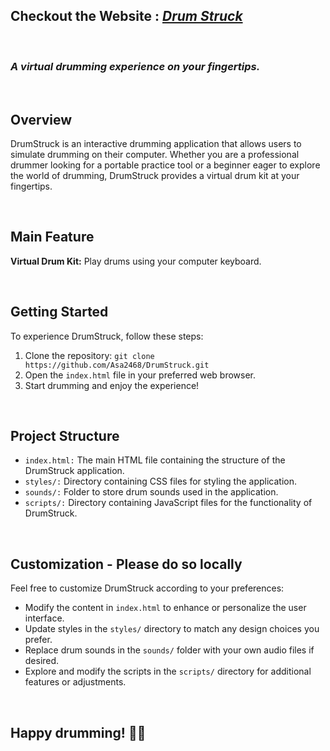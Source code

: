 ## Checkout the Website : <strong><em>[Drum Struck](https://asa2468.github.io/DrumStruck/)</em></strong>
<br>

### *A virtual drumming experience on your fingertips.*
<br>

## Overview

DrumStruck is an interactive drumming application that allows users to simulate drumming on their computer. Whether you are a professional drummer looking for a portable practice tool or a beginner eager to explore the world of drumming, DrumStruck provides a virtual drum kit at your fingertips.

<br>

## Main Feature

 **Virtual Drum Kit:** Play drums using your computer keyboard.
 
<br>

## Getting Started

To experience DrumStruck, follow these steps:

1. Clone the repository: `git clone https://github.com/Asa2468/DrumStruck.git`
2. Open the `index.html` file in your preferred web browser.
3. Start drumming and enjoy the experience!
<br>

## Project Structure

- `index.html:` The main HTML file containing the structure of the DrumStruck application.
- `styles/:` Directory containing CSS files for styling the application.
- `sounds/:` Folder to store drum sounds used in the application.
- `scripts/:` Directory containing JavaScript files for the functionality of DrumStruck.
<br>


## Customization - Please do so locally

Feel free to customize DrumStruck according to your preferences:

- Modify the content in `index.html` to enhance or personalize the user interface.
- Update styles in the `styles/` directory to match any design choices you prefer.
- Replace drum sounds in the `sounds/` folder with your own audio files if desired.
- Explore and modify the scripts in the `scripts/` directory for additional features or adjustments.
<br>


## Happy drumming! 🥁✨
